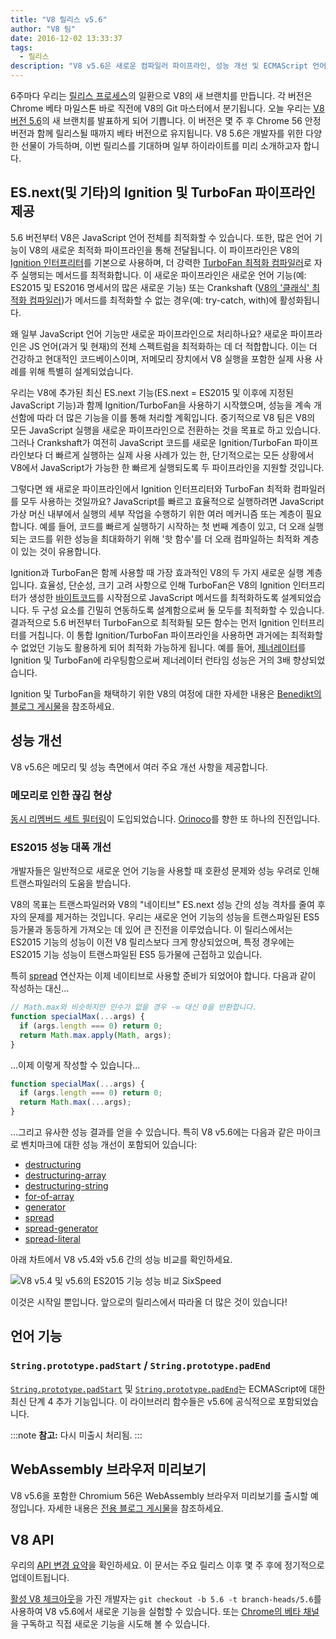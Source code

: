 ```yaml
---
title: "V8 릴리스 v5.6"
author: "V8 팀"
date: 2016-12-02 13:33:37
tags:
  - 릴리스
description: "V8 v5.6은 새로운 컴파일러 파이프라인, 성능 개선 및 ECMAScript 언어 기능 지원 증가를 제공합니다."
---
```

6주마다 우리는 [릴리스 프로세스](/docs/release-process)의 일환으로 V8의 새 브랜치를 만듭니다. 각 버전은 Chrome 베타 마일스톤 바로 직전에 V8의 Git 마스터에서 분기됩니다. 오늘 우리는 [V8 버전 5.6](https://chromium.googlesource.com/v8/v8.git/+log/branch-heads/5.6)의 새 브랜치를 발표하게 되어 기쁩니다. 이 버전은 몇 주 후 Chrome 56 안정 버전과 함께 릴리스될 때까지 베타 버전으로 유지됩니다. V8 5.6은 개발자를 위한 다양한 선물이 가득하며, 이번 릴리스를 기대하며 일부 하이라이트를 미리 소개하고자 합니다.

<!--truncate-->
## ES.next(및 기타)의 Ignition 및 TurboFan 파이프라인 제공

5.6 버전부터 V8은 JavaScript 언어 전체를 최적화할 수 있습니다. 또한, 많은 언어 기능이 V8의 새로운 최적화 파이프라인을 통해 전달됩니다. 이 파이프라인은 V8의 [Ignition 인터프리터](/blog/ignition-interpreter)를 기본으로 사용하며, 더 강력한 [TurboFan 최적화 컴파일러](/docs/turbofan)로 자주 실행되는 메서드를 최적화합니다. 이 새로운 파이프라인은 새로운 언어 기능(예: ES2015 및 ES2016 명세서의 많은 새로운 기능) 또는 Crankshaft ([V8의 '클래식' 최적화 컴파일러](https://blog.chromium.org/2010/12/new-crankshaft-for-v8.html))가 메서드를 최적화할 수 없는 경우(예: try-catch, with)에 활성화됩니다.

왜 일부 JavaScript 언어 기능만 새로운 파이프라인으로 처리하나요? 새로운 파이프라인은 JS 언어(과거 및 현재)의 전체 스펙트럼을 최적화하는 데 더 적합합니다. 이는 더 건강하고 현대적인 코드베이스이며, 저메모리 장치에서 V8 실행을 포함한 실제 사용 사례를 위해 특별히 설계되었습니다.

우리는 V8에 추가된 최신 ES.next 기능(ES.next = ES2015 및 이후에 지정된 JavaScript 기능)과 함께 Ignition/TurboFan을 사용하기 시작했으며, 성능을 계속 개선함에 따라 더 많은 기능을 이를 통해 처리할 계획입니다. 중기적으로 V8 팀은 V8의 모든 JavaScript 실행을 새로운 파이프라인으로 전환하는 것을 목표로 하고 있습니다. 그러나 Crankshaft가 여전히 JavaScript 코드를 새로운 Ignition/TurboFan 파이프라인보다 더 빠르게 실행하는 실제 사용 사례가 있는 한, 단기적으로는 모든 상황에서 V8에서 JavaScript가 가능한 한 빠르게 실행되도록 두 파이프라인을 지원할 것입니다.

그렇다면 왜 새로운 파이프라인에서 Ignition 인터프리터와 TurboFan 최적화 컴파일러를 모두 사용하는 것일까요? JavaScript를 빠르고 효율적으로 실행하려면 JavaScript 가상 머신 내부에서 실행의 세부 작업을 수행하기 위한 여러 메커니즘 또는 계층이 필요합니다. 예를 들어, 코드를 빠르게 실행하기 시작하는 첫 번째 계층이 있고, 더 오래 실행되는 코드를 위한 성능을 최대화하기 위해 '핫 함수'를 더 오래 컴파일하는 최적화 계층이 있는 것이 유용합니다.

Ignition과 TurboFan은 함께 사용할 때 가장 효과적인 V8의 두 가지 새로운 실행 계층입니다. 효율성, 단순성, 크기 고려 사항으로 인해 TurboFan은 V8의 Ignition 인터프리터가 생성한 [바이트코드](https://en.wikipedia.org/wiki/Bytecode)를 시작점으로 JavaScript 메서드를 최적화하도록 설계되었습니다. 두 구성 요소를 긴밀히 연동하도록 설계함으로써 둘 모두를 최적화할 수 있습니다. 결과적으로 5.6 버전부터 TurboFan으로 최적화될 모든 함수는 먼저 Ignition 인터프리터를 거칩니다. 이 통합 Ignition/TurboFan 파이프라인을 사용하면 과거에는 최적화할 수 없었던 기능도 활용하게 되어 최적화 가능하게 됩니다. 예를 들어, [제너레이터](https://developer.mozilla.org/en-US/docs/Web/JavaScript/Reference/Statements/function*)를 Ignition 및 TurboFan에 라우팅함으로써 제너레이터 런타임 성능은 거의 3배 향상되었습니다.

Ignition 및 TurboFan을 채택하기 위한 V8의 여정에 대한 자세한 내용은 [Benedikt의 블로그 게시물](https://benediktmeurer.de/2016/11/25/v8-behind-the-scenes-november-edition/)을 참조하세요.

## 성능 개선

V8 v5.6은 메모리 및 성능 측면에서 여러 주요 개선 사항을 제공합니다.

### 메모리로 인한 끊김 현상

[동시 리멤버드 세트 필터링](https://bugs.chromium.org/p/chromium/issues/detail?id=648568)이 도입되었습니다. [Orinoco](/blog/orinoco)를 향한 또 하나의 진전입니다.

### ES2015 성능 대폭 개선

개발자들은 일반적으로 새로운 언어 기능을 사용할 때 호환성 문제와 성능 우려로 인해 트랜스파일러의 도움을 받습니다.

V8의 목표는 트랜스파일러와 V8의 "네이티브" ES.next 성능 간의 성능 격차를 줄여 후자의 문제를 제거하는 것입니다. 우리는 새로운 언어 기능의 성능을 트랜스파일된 ES5 등가물과 동등하게 가져오는 데 있어 큰 진전을 이루었습니다. 이 릴리스에서는 ES2015 기능의 성능이 이전 V8 릴리스보다 크게 향상되었으며, 특정 경우에는 ES2015 기능 성능이 트랜스파일된 ES5 등가물에 근접하고 있습니다.

특히 [spread](https://developer.mozilla.org/en/docs/Web/JavaScript/Reference/Operators/Spread_operator) 연산자는 이제 네이티브로 사용할 준비가 되었어야 합니다. 다음과 같이 작성하는 대신…

```js
// Math.max와 비슷하지만 인수가 없을 경우 -∞ 대신 0을 반환합니다.
function specialMax(...args) {
  if (args.length === 0) return 0;
  return Math.max.apply(Math, args);
}
```

…이제 이렇게 작성할 수 있습니다…

```js
function specialMax(...args) {
  if (args.length === 0) return 0;
  return Math.max(...args);
}
```

…그리고 유사한 성능 결과를 얻을 수 있습니다. 특히 V8 v5.6에는 다음과 같은 마이크로 벤치마크에 대한 성능 개선이 포함되어 있습니다:

- [destructuring](https://github.com/fhinkel/six-speed/tree/master/tests/destructuring)
- [destructuring-array](https://github.com/fhinkel/six-speed/tree/master/tests/destructuring-array)
- [destructuring-string](https://github.com/fhinkel/six-speed/tree/master/tests/destructuring-string)
- [for-of-array](https://github.com/fhinkel/six-speed/tree/master/tests/for-of-array)
- [generator](https://github.com/fhinkel/six-speed/tree/master/tests/generator)
- [spread](https://github.com/fhinkel/six-speed/tree/master/tests/spread)
- [spread-generator](https://github.com/fhinkel/six-speed/tree/master/tests/spread-generator)
- [spread-literal](https://github.com/fhinkel/six-speed/tree/master/tests/spread-literal)

아래 차트에서 V8 v5.4와 v5.6 간의 성능 비교를 확인하세요.

![V8 v5.4 및 v5.6의 ES2015 기능 성능 비교 [SixSpeed](https://fhinkel.github.io/six-speed/)](/_img/v8-release-56/perf.png)

이것은 시작일 뿐입니다. 앞으로의 릴리스에서 따라올 더 많은 것이 있습니다!

## 언어 기능

### `String.prototype.padStart` / `String.prototype.padEnd`

[`String.prototype.padStart`](https://developer.mozilla.org/en-US/docs/Web/JavaScript/Reference/Global_Objects/String/padStart) 및 [`String.prototype.padEnd`](https://developer.mozilla.org/en-US/docs/Web/JavaScript/Reference/Global_Objects/String/padEnd)는 ECMAScript에 대한 최신 단계 4 추가 기능입니다. 이 라이브러리 함수들은 v5.6에 공식적으로 포함되었습니다.

:::note
**참고:** 다시 미출시 처리됨.
:::

## WebAssembly 브라우저 미리보기

V8 v5.6을 포함한 Chromium 56은 WebAssembly 브라우저 미리보기를 출시할 예정입니다. 자세한 내용은 [전용 블로그 게시물](/blog/webassembly-browser-preview)을 참조하세요.

## V8 API

우리의 [API 변경 요약](https://docs.google.com/document/d/1g8JFi8T_oAE_7uAri7Njtig7fKaPDfotU6huOa1alds/edit)을 확인하세요. 이 문서는 주요 릴리스 이후 몇 주 후에 정기적으로 업데이트됩니다.

[활성 V8 체크아웃](/docs/source-code#using-git)을 가진 개발자는 `git checkout -b 5.6 -t branch-heads/5.6`를 사용하여 V8 v5.6에서 새로운 기능을 실험할 수 있습니다. 또는 [Chrome의 베타 채널](https://www.google.com/chrome/browser/beta.html)을 구독하고 직접 새로운 기능을 시도해 볼 수 있습니다.
